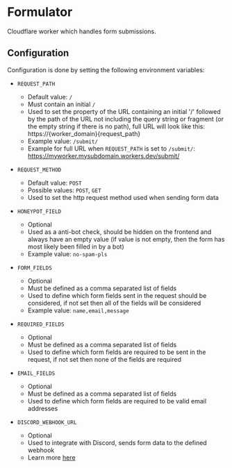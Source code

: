 # Formulator

Cloudflare worker which handles form submissions.

## Configuration

Configuration is done by setting the following environment variables:

- `REQUEST_PATH`
  - Default value: `/`
  - Must contain an initial `/`
  - Used to set the property of the URL containing an initial '/' followed by the path of the URL not including the query string or fragment (or the empty string if there is no path), full URL will look like this: https://{worker_domain}{request_path}
  - Example value: `/submit/`
  - Example for full URL when `REQUEST_PATH` is set to `/submit/`: https://myworker.mysubdomain.workers.dev/submit/

- `REQUEST_METHOD`
  - Default value: `POST`
  - Possible values: `POST`, `GET`
  - Used to set the http request method used when sending form data

- `HONEYPOT_FIELD`
  - Optional
  - Used as a anti-bot check, should be hidden on the frontend and always have an empty value (if value is not empty, then the form has most likely been filled in by a bot)
  - Example value: `no-spam-pls`

- `FORM_FIELDS`
  - Optional
  - Must be defined as a comma separated list of fields
  - Used to define which form fields sent in the request should be considered, if not set then all of the fields will be considered
  - Example value: `name,email,message`

- `REQUIRED_FIELDS`
  - Optional
  - Must be defined as a comma separated list of fields
  - Used to define which form fields are required to be sent in the request, if not set then none of the fields are required

- `EMAIL_FIELDS`
  - Optional
  - Must be defined as a comma separated list of fields
  - Used to define which form fields are required to be valid email addresses

- `DISCORD_WEBHOOK_URL`
  - Optional
  - Used to integrate with Discord, sends form data to the defined webhook
  - Learn more [here](https://support.discord.com/hc/en-us/articles/228383668)